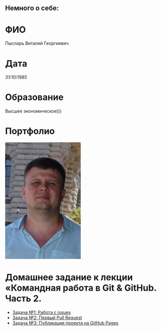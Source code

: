 ## Немного о себе:

# ФИО
Пысларь Виталий Георгиевич
# Дата
*31/10/1985*
# Образование
Высшее экономическое)))

# Портфолио
<kbd>
  <img src="/foto/foto1.jpg"/>
</kbd>

# Домашнее задание к лекции «Командная работа в Git & GitHub. Часть 2.
- [Задача №1: Работа с issues](https://github.com/netology-code/git-2-homeworks-issues/issues/5830)
- [Задача №2: Первый Pull Request](https://github.com/netology-code/git-2-homeworks-pr/pull/5837)
- [Задача №3: Публикация проекта на GitHub Pages](https://github.com/VitTestNetology/MYGit)
